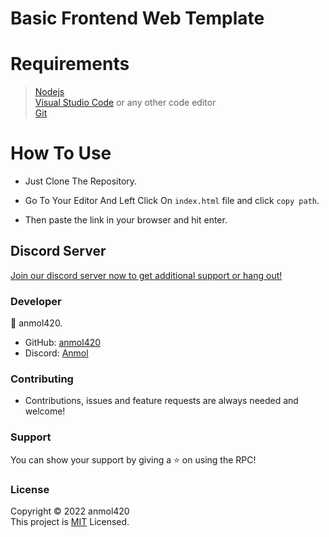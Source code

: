 # Basic Frontend Web Template

<h1>Requirements</h1>

>[Nodejs](https://nodejs.org/en/download/) <br>
[Visual Studio Code](https://code.visualstudio.com/) or any other code editor <br>
[Git](https://git-scm.com/downloads)

<h1>How To Use</h1>

- Just Clone The Repository.

- Go To Your Editor And Left Click On `index.html` file and click `copy path`.

- Then paste the link in your browser and hit enter.

<h2>Discord Server</h2>

[Join our discord server now to get additional support or hang out!](https://discord.gg/QGf3q7e3J5)

<h3>Developer</h3>

👤 anmol420.
- GitHub: [anmol420](https://www.github.com/anmol240)
- Discord: [Anmol](https://www.discord.com/users/875986400649052191)

<h3>Contributing</h3>

- Contributions, issues and feature requests are always needed and welcome!

<h3>Support</h3>

You can show your support by giving a ⭐ on using the RPC!

<h3>License</h3>

Copyright © 2022 anmol420<br>
This project is [MIT](https://en.wikipedia.org/wiki/MIT_License) Licensed.